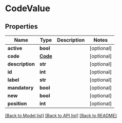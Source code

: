 # CodeValue

## Properties
Name | Type | Description | Notes
------------ | ------------- | ------------- | -------------
**active** | **bool** |  | [optional] 
**code** | [**Code**](Code.md) |  | [optional] 
**description** | **str** |  | [optional] 
**id** | **int** |  | [optional] 
**label** | **str** |  | [optional] 
**mandatory** | **bool** |  | [optional] 
**new** | **bool** |  | [optional] 
**position** | **int** |  | [optional] 

[[Back to Model list]](../README.md#documentation-for-models) [[Back to API list]](../README.md#documentation-for-api-endpoints) [[Back to README]](../README.md)


